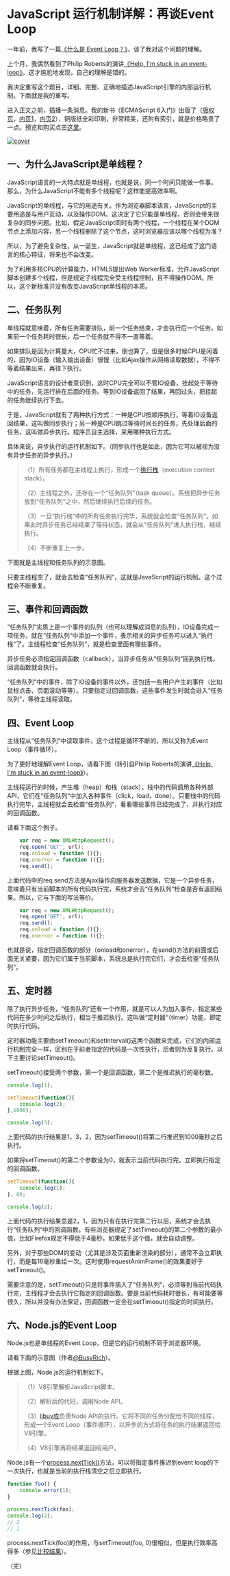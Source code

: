 # JavaScript 运行机制详解：再谈Event Loop

一年前，我写了一篇[《什么是 Event Loop？》](http://www.ruanyifeng.com/blog/2013/10/event_loop.html)，谈了我对这个问题的理解。

上个月，我偶然看到了Philip Roberts的演讲[《Help, I'm stuck in an event-loop》](http://vimeo.com/96425312)。这才尴尬地发现，自己的理解是错的。

我决定重写这个题目，详细、完整、正确地描述JavaScript引擎的内部运行机制。下面就是我的重写。

进入正文之前，插播一条消息。我的新书《ECMAScript 6入门》出版了（[版权页](http://es6.ruanyifeng.com/images/copyright.png)，[内页1](http://es6.ruanyifeng.com/images/page1.png)，[内页2](http://es6.ruanyifeng.com/images/page2.png)），铜版纸全彩印刷，非常精美，还附有索引，就是价格略贵了一点。预览和购买点击[这里](http://es6.ruanyifeng.com/)。

[![cover](http://es6.ruanyifeng.com/images/cover_thumbnail.jpg)](http://es6.ruanyifeng.com/images/cover.jpg)

## 一、为什么JavaScript是单线程？

JavaScript语言的一大特点就是单线程，也就是说，同一个时间只能做一件事。那么，为什么JavaScript不能有多个线程呢？这样能提高效率啊。

JavaScript的单线程，与它的用途有关。作为浏览器脚本语言，JavaScript的主要用途是与用户互动，以及操作DOM。这决定了它只能是单线程，否则会带来很复杂的同步问题。比如，假定JavaScript同时有两个线程，一个线程在某个DOM节点上添加内容，另一个线程删除了这个节点，这时浏览器应该以哪个线程为准？

所以，为了避免复杂性，从一诞生，JavaScript就是单线程，这已经成了这门语言的核心特征，将来也不会改变。

为了利用多核CPU的计算能力，HTML5提出Web Worker标准，允许JavaScript脚本创建多个线程，但是规定子线程完全受主线程控制，且不得操作DOM。所以，这个新标准并没有改变JavaScript单线程的本质。

## 二、任务队列

单线程就意味着，所有任务需要排队，前一个任务结束，才会执行后一个任务。如果前一个任务耗时很长，后一个任务就不得不一直等着。

如果排队是因为计算量大，CPU忙不过来，倒也算了，但是很多时候CPU是闲着的，因为IO设备（输入输出设备）很慢（比如Ajax操作从网络读取数据），不得不等着结果出来，再往下执行。

JavaScript语言的设计者意识到，这时CPU完全可以不管IO设备，挂起处于等待中的任务，先运行排在后面的任务。等到IO设备返回了结果，再回过头，把挂起的任务继续执行下去。

于是，JavaScript就有了两种执行方式：一种是CPU按顺序执行，等着IO设备返回结果，这叫做同步执行；另一种是CPU跳过等待时间长的任务，先处理后面的任务，这叫做异步执行。程序员自主选择，采用哪种执行方式。

具体来说，异步执行的运行机制如下。（同步执行也是如此，因为它可以被视为没有异步任务的异步执行。）

> （1）所有任务都在主线程上执行，形成一个[执行栈](http://www.ruanyifeng.com/blog/2013/11/stack.html)（execution context stack）。
> 
> （2）主线程之外，还存在一个“任务队列“（task
> queue）。系统把异步任务放到“任务队列“之中，然后继续执行后续的任务。
> 
> （3）一旦“执行栈“中的所有任务执行完毕，系统就会检查“任务队列“。如果此时异步任务已经结束了等待状态，就会从“任务队列“进入执行栈，继续执行。
> 
>  （4）不断重复上一步。

下图就是主线程和任务队列的示意图。

只要主线程空了，就会去检查“任务队列“，这就是JavaScript的运行机制。这个过程会不断重复。

## 三、事件和回调函数

“任务队列“实质上是一个事件的队列（也可以理解成消息的队列），IO设备完成一项任务，就在“任务队列“中添加一个事件，表示相关的异步任务可以进入“执行栈“了。主线程检查“任务队列“，就是检查里面有哪些事件。

异步任务必须指定回调函数（callback），当异步任务从“任务队列“回到执行栈，回调函数就会执行。

“任务队列“中的事件，除了IO设备的事件以外，还包括一些用户产生的事件（比如鼠标点击、页面滚动等等）。只要指定过回调函数，这些事件发生时就会进入“任务队列“，等待主线程读取。

## 四、Event Loop

主线程从“任务队列“中读取事件，这个过程是循环不断的，所以又称为Event Loop（事件循环）。

为了更好地理解Event Loop，请看下图（转引自Philip Roberts的演讲[《Help, I'm stuck in an event-loop》](http://vimeo.com/96425312)）。

 主线程运行的时候，产生堆（heap）和栈（stack），栈中的代码调用各种外部API，它们在“任务队列“中加入各种事件（click，load，done）。只要栈中的代码执行完毕，主线程就会去检查“任务队列“，看看哪些事件已经完成了，并执行对应的回调函数。
 
请看下面这个例子。

```javascript
    var req = new XMLHttpRequest();
    req.open('GET', url);    
    req.onload = function (){};    
    req.onerror = function (){};    
    req.send();
```

上面代码中的req.send方法是Ajax操作向服务器发送数据，它是一个异步任务，意味着只有当前脚本的所有代码执行完，系统才会去“任务队列“检查是否有返回结果。所以，它与下面的写法等价。

```javascript
    var req = new XMLHttpRequest();
    req.open('GET', url);    
    req.send();
    req.onload = function (){};    
    req.onerror = function (){};   
```

也就是说，指定回调函数的部分（onload和onerror），在send()方法的前面或后面无关紧要，因为它们属于当前脚本，系统总是执行完它们，才会去检查“任务队列“。

## 五、定时器

除了执行异步任务，“任务队列“还有一个作用，就是可以人为加入事件，指定某些代码在多少时间之后执行，相当于推迟执行。这叫做“定时器“（timer）功能，即定时执行代码。

定时器功能主要由setTimeout()和setInterval()这两个函数来完成，它们的内部运行机制完全一样，区别在于前者指定的代码是一次性执行，后者则为反复执行。以下主要讨论setTimeout()。

setTimeout()接受两个参数，第一个是回调函数，第二个是推迟执行的毫秒数。

```javascript
console.log(1);

setTimeout(function(){
	console.log(2);
},1000);

console.log(3);
```

上面代码的执行结果是1，3，2，因为setTimeout()将第二行推迟到1000毫秒之后执行。

如果将setTimeout()的第二个参数设为0，就表示当前代码执行完，立即执行指定的回调函数。

```javascript
setTimeout(function(){
	console.log(1);
}, 0);

console.log(2);
```

上面代码的执行结果总是2，1，因为只有在执行完第二行以后，系统才会去执行“任务队列“中的回调函数。有些浏览器规定了setTimeout()的第二个参数的最小值，比如Firefox规定不得低于4毫秒，如果低于这个值，就会自动调整。

另外，对于那些DOM的变动（尤其是涉及页面重新渲染的部分），通常不会立即执行，而是每16毫秒重绘一次。这时使用requestAnimFrame()的效果要好于setTimeout()。

需要注意的是，setTimeout()只是将事件插入了“任务队列“，必须等到当前代码执行完，主线程才会去执行它指定的回调函数。要是当前代码耗时很长，有可能要等很久，所以并没有办法保证，回调函数一定会在setTimeout()指定的时间执行。

## 六、Node.js的Event Loop

Node.js也是单线程的Event Loop，但是它的运行机制不同于浏览器环境。

请看下面的示意图（作者[@BusyRich](https://twitter.com/BusyRich/status/494959181871316992)）。


根据上图，Node.js的运行机制如下。

> （1）V8引擎解析JavaScript脚本。
> 
> （2）解析后的代码，调用Node API。
> 
> （3）[libuv库](https://github.com/joyent/libuv)负责Node
> API的执行。它将不同的任务分配给不同的线程，形成一个Event Loop（事件循环），以异步的方式将任务的执行结果返回给V8引擎。
> 
> （4）V8引擎再将结果返回给用户。

Node.js有一个[process.nextTick()](http://howtonode.org/understanding-process-next-tick)方法，可以将指定事件推迟到event loop的下一次执行，也就是当前的执行栈清空之后立即执行。

```javascript
function foo() {
    console.error(1);
}

process.nextTick(foo);
console.log(2);
// 2
// 1
```

process.nextTick(foo)的作用，与setTimeout(foo, 0)很相似，但是执行效率高得多（参见[比较结果](https://gist.github.com/mmalecki/1257394)）。

（完）

